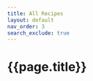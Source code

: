 ```yaml
---
title: All Recipes
layout: default
nav_order: 3
search_exclude: true
---
```

<h1>{{page.title}}</h1>
